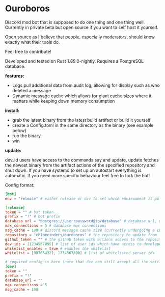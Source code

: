 # Ouroboros

Discord mod bot that is supposed to do one thing and one thing well. Currently in private beta but open source if you want to self host it yourself.

Open source as I believe that people, especially moderators, should know exactly what their tools do.

Feel free to contribute!

Developed and tested on Rust 1.89.0-nightly.
Requires a PostgreSQL database.

**features:**
- Logs pull additional data from audit log, allowing for display such as who deleted a message
- Dynamic message cache which allows for giant cache sizes where it matters while keeping down memory consumption

**install:**
- grab the latest binary from the latest build artifact or build it yourself
- create a Config.toml in the same directory as the binary (see example below)
- run the binary
- win

**update:**

dev_id users have access to the commands say and update, update fetches the newest binary from the artifact actions of the specified repository and shut down. If you have systemd to set up on autostart everything is automatic. If you need more specific behaviour feel free to fork the bot!

Config format:
```toml
[bot]
env = "release" # either release or dev to set which environment it pulls settings from

[release]
token = "" # bot token
prefix = "!" # bot prefix
database_url = "postgres://user:password@ip/database" # database url, must be postgres
max_connections = 5 # database max connections
msg_cache = 100 # discord message cache size (currently undergoing a change)
repository = "chloecinders/ouroboros" # the repository to update from
github_token = "" # the github token with actions access to the repository in case its private
dev_ids = [1234567890] # list of user ids which have access to developer commands
whitelist_enabled = true # enables the whitelist
whitelist = [987654321, 1234567890] # list of whitelisted server ids

# required config is here (note that dev can still accept all the settings above)
[dev]
token = ""
prefix = "!"
database_url = ""
max_connections = 5
msg_cache = 100
```
